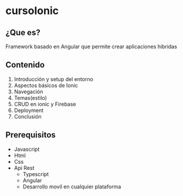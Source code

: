 # cursoIonic

## ¿Que es?

Framework basado en Angular que permite crear aplicaciones hibridas 

## Contenido

1. Introducción y setup del entorno
2. Aspectos básicos de Ionic
3. Navegación
4. Temas(estilo)
5. CRUD en ionic y Firebase
6. Deployment
7. Conclusión


## Prerequisitos

* Javascript
* Html
* Css
* Api Rest
  - Typescript
  - Angular
  - Desarrollo movil en cualquier plataforma

